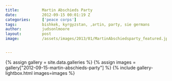 ```yaml
---
title:			Martin Abschieds Party
date:			2012-09-15 00:01:19 Z
categories:		['peace corps']
tags:			bishkek, kyrgyzstan, ,artin, party, sie germans
author:			judsonlmoore
layout:			post
image:			/assets/images/2013/01/MartinAbschiedsparty_featured.jpg


---
```


{% assign gallery = site.data.galleries %}
{% assign images = gallery["2012-09-15-martin-abschieds-party"] %}
{% include gallery-lightbox.html images=images %}
